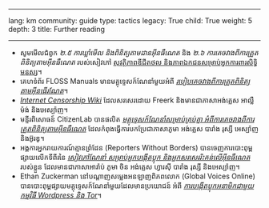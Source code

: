 

---

lang: km
community: guide
type: tactics
legacy: True
child: True
weight: 5
depth: 3
title: Further reading

---

- សូមមើលជំពូក *២.៥ ការឃ្លាំមើល និងពិនិត្យតាមដានអ៊ីនធឺណេត* និង *២.៦ ការគេចវាងពីការត្រួតពិនិត្យតាមអ៊ីនធឺណេត* របស់សៀវភៅ [សុវត្ថិភាពឌីជីតថល និងភាពឯកជនសម្រាប់អ្នកការពារសិទ្ធិមនុស្ស](http://www.frontlinedefenders.org/esecman)។
- គេហទំព័រ FLOSS Manuals មានមគ្គុទ្ទេសក៍ណែនាំមួយអំពី [*របៀបគេចវាងពីការត្រួតពិនិត្យតាមអ៊ីនធើរណែត*](https://www.howtobypassinternetcensorship.org/)។
- [*Internet Censorship Wiki*](http://en.cship.org/wiki/Main_Page) ដែលសរសេរដោយ Freerk និងមានជាភាសាអង់គ្លេស អាល្លឺម៉ង់ និងអេស្ប៉ាញ។
- មន្ទីរពិសោធន៍ CitizenLab បានផលិត [*មគ្គុទ្ទេសក៍ណែនាំសម្រាប់គ្រប់គ្នា អំពីការគេចវាងពីការត្រួតពិនិត្យតាមអ៊ីនធឺណេត*](http://citizenlab.org/guides/everyones-guide-english.pdf) ដែលកំពុងធ្វើការបកប្រែជាភាសាភូមា អង់គ្លេស បារាំង រុស្សី អេស្ប៉ាញ និងអ៊ូរឌូ។
- អង្គការអ្នករាយការណ៍គ្មានព្រំដែន (Reporters Without Borders) បានចេញការបោះពុម្ពផ្សាយលើកទីពីរនៃ [*សៀវភៅណែនាំ សម្រាប់អ្នកបង្កើតប្លុក និងអ្នកសរសេររិះគន់លើអ៊ីនធឺណេត*](http://www.rsf.org/IMG/pdf/Bloggers_Handbook2.pdf) របស់ខ្លួន ដែលមានជាភាសាអារ៉ាប់ ភូមា ចិន អង់គ្លេស ហ្វារស៊ី បារាំង រុស្សី និងអេស្ប៉ាញ។
- Ethan Zuckerman នៅបណ្តាញសម្លេងអនឡាញពិភពលោក (Global Voices Online) បានបោះពុម្ពផ្សាយមគ្គុទ្ទេសក៍ណែនាំមួយដែលមានប្រយោជន៍ អំពី [*ការបង្កើតប្លុកអនាមិកជាមួយកម្មវិធី Wordpress និង Tor*](http://advocacy.globalvoicesonline.org/tools/guide/)។


